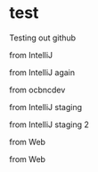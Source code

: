 # test
Testing out github

from IntelliJ

from IntelliJ again

from ocbncdev

from IntelliJ staging

from IntelliJ staging 2

from Web

from Web

